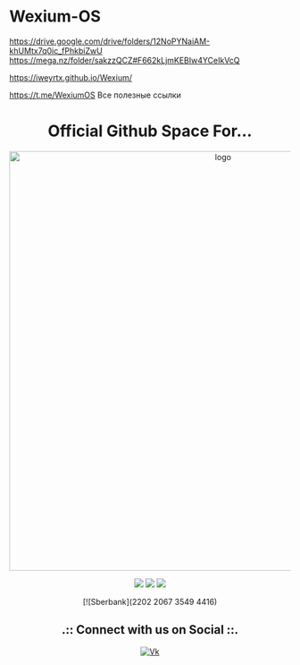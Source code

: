 # Wexium-OS
https://drive.google.com/drive/folders/12NoPYNaiAM-khUMtx7q0ic_fPhkbiZwU
https://mega.nz/folder/sakzzQCZ#F662kLjmKEBIw4YCeIkVcQ




https://iweyrtx.github.io/Wexium/




https://t.me/WexiumOS
Все полезные ссылки

<h1 align="center">Official Github Space For...</h1>

<p align="center">
    <img width="750" src="https://postimg.cc/hXccZCwG" alt="logo">
</p>

<div align="center">

  <a href="https://www.linux.org" target="_blank"><img src="https://img.shields.io/badge/OS-Linux-e06c75?style=for-the-badge&logo=linux" /></a>
	<a href="https://archlinux.org" target="_blank"><img src="https://img.shields.io/badge/DISTRO-Arch-56b6c2?style=for-the-badge&logo=arch-linux" /></a>
	<a href="https://kde.org" target="_blank"><img src="https://img.shields.io/badge/DE-KDE%20Plasma-blue?style=for-the-badge&logo=KDE" /></a>
</div>

<div align="center">

</div>

<div align="center">

[![Sberbank](2202 2067 3549 4416)
</div>

<div align="center">

<h2 align="center">.:: Connect with us on Social ::.</h2>

<div align="center">
	
[![Vk](https://w7.pngwing.com/pngs/452/118/png-transparent-socialmedia-vk-logo-user-interface-social-media-blue-icon.png)](https://vk.com/iweyrtx)

</div>

<div align="center">

</div>
